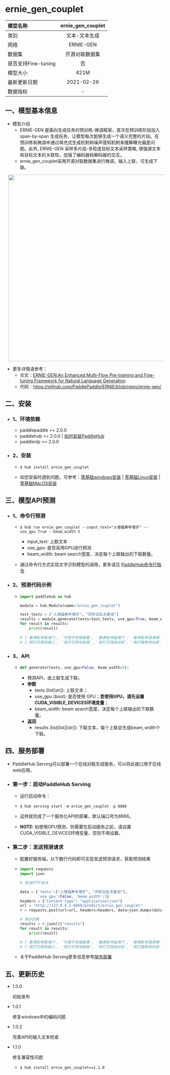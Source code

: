 # ernie_gen_couplet

| 模型名称            | ernie_gen_couplet |
| :------------------ | :---------------: |
| 类别                |   文本-文本生成   |
| 网络                |     ERNIE-GEN     |
| 数据集              |  开源对联数据集   |
| 是否支持Fine-tuning |        否         |
| 模型大小            |       421M        |
| 最新更新日期        |    2021-02-26     |
| 数据指标            |         -         |

## 一、模型基本信息

- 模型介绍
  - ERNIE-GEN 是面向生成任务的预训练-微调框架，首次在预训练阶段加入span-by-span 生成任务，让模型每次能够生成一个语义完整的片段。在预训练和微调中通过填充式生成机制和噪声感知机制来缓解曝光偏差问题。此外, ERNIE-GEN 采样多片段-多粒度目标文本采样策略, 增强源文本和目标文本的关联性，加强了编码器和解码器的交互。
  - ernie_gen_couplet采用开源对联数据集进行微调，输入上联，可生成下联。

<p align="center">
<img src="https://user-images.githubusercontent.com/76040149/133191670-8eb1c542-f8e8-4715-adb2-6346b976fab1.png"  width="600" hspace='10'/>
</p>

- 更多详情请参考：
  - 论文：[ERNIE-GEN:An Enhanced Multi-Flow Pre-training and Fine-tuning Framework for Natural Language Generation](https://arxiv.org/abs/2001.11314)
  - 代码：https://github.com/PaddlePaddle/ERNIE/blob/repro/ernie-gen/

## 二、安装

- ### 1、环境依赖

  - paddlepaddle >= 2.0.0
  - paddlehub >= 2.0.0    | [如何安装PaddleHub](../../../../docs/docs_ch/get_start/installation.rst)
  - paddlenlp >= 2.0.0

- ### 2、安装

  - ```shell
    $ hub install ernie_gen_couplet
    ```
  - 如您安装时遇到问题，可参考：[零基础windows安装](../../../../docs/docs_ch/get_start/windows_quickstart.md)
 | [零基础Linux安装](../../../../docs/docs_ch/get_start/linux_quickstart.md) | [零基础MacOS安装](../../../../docs/docs_ch/get_start/mac_quickstart.md)

## 三、模型API预测

- ### 1、命令行预测

  - ```shell
    $ hub run ernie_gen_couplet --input_text="人增福寿年增岁" --use_gpu True --beam_width 5
    ```
    
    - input_text: 上联文本
    - use_gpu: 是否采用GPU进行预测
    - beam_width: beam search宽度，决定每个上联输出的下联数量。
    
  - 通过命令行方式实现文字识别模型的调用，更多请见 [PaddleHub命令行指令](../../../../docs/docs_ch/tutorial/cmd_usage.rst)

- ### 2、预测代码示例

  - ```python
    import paddlehub as hub
    
    module = hub.Module(name="ernie_gen_couplet")
    
    test_texts = ["人增福寿年增岁", "风吹云乱天垂泪"]
    results = module.generate(texts=test_texts, use_gpu=True, beam_width=5)
    for result in results:
        print(result)
        
    # ['春满乾坤喜满门', '竹报平安梅报春', '春满乾坤福满门', '春满乾坤酒满樽', '春满乾坤喜满家']
    # ['雨打花残地痛心', '雨打花残地皱眉', '雨打花残地动容', '雨打霜欺地动容', '雨打花残地洒愁']
    ```

- ### 3、API

  - ```python
    def generate(texts, use_gpu=False, beam_width=5):
    ```

    - 预测API，由上联生成下联。
    - **参数**
      - texts (list[str]): 上联文本；
      - use_gpu (bool): 是否使用 GPU；**若使用GPU，请先设置CUDA_VISIBLE_DEVICES环境变量**；
      - beam_width: beam search宽度，决定每个上联输出的下联数量。
    - **返回**
      - results (list[list]\[str]): 下联文本，每个上联会生成beam_width个下联。


## 四、服务部署

- PaddleHub Serving可以部署一个在线对联生成服务，可以将此接口用于在线web应用。

- ### 第一步：启动PaddleHub Serving

  - 运行启动命令：
  - ```shell
    $ hub serving start -m ernie_gen_couplet -p 8866
    ```

  - 这样就完成了一个服务化API的部署，默认端口号为8866。
  - **NOTE:** 如使用GPU预测，则需要在启动服务之前，请设置CUDA_VISIBLE_DEVICES环境变量，否则不用设置。


- ### 第二步：发送预测请求

  - 配置好服务端，以下数行代码即可实现发送预测请求，获取预测结果

  - ```python
    import requests
    import json
    
    # 发送HTTP请求
    
    data = {'texts':["人增福寿年增岁", "风吹云乱天垂泪"],
            'use_gpu':False, 'beam_width':5}
    headers = {"Content-type": "application/json"}
    url = "http://127.0.0.1:8866/predict/ernie_gen_couplet"
    r = requests.post(url=url, headers=headers, data=json.dumps(data))
    
    # 保存结果
    results = r.json()["results"]
    for result in results:
        print(result)
    
    # ['春满乾坤喜满门', '竹报平安梅报春', '春满乾坤福满门', '春满乾坤酒满樽', '春满乾坤喜满家']
    # ['雨打花残地痛心', '雨打花残地皱眉', '雨打花残地动容', '雨打霜欺地动容', '雨打花残地洒愁']
    ```

  - 关于PaddleHub Serving更多信息参考[服务部署](../../../../docs/docs_ch/tutorial/serving.md)

## 五、更新历史

* 1.0.0

  初始发布

* 1.0.1

  修复windows中的编码问题

* 1.0.2

  完善API的输入文本检查
  
* 1.1.0

  修复兼容性问题

  * ```shell
    $ hub install ernie_gen_couplet==1.1.0
    ```
